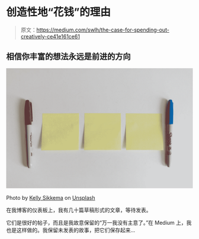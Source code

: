 # 创造性地“花钱”的理由

> 原文：<https://medium.com/swlh/the-case-for-spending-out-creatively-ce41e161ce61>

## 相信你丰富的想法永远是前进的方向

![](img/2615f9cc7faea87965caf1f9f93d6cd6.png)

Photo by [Kelly Sikkema](https://unsplash.com/@kellysikkema?utm_source=medium&utm_medium=referral) on [Unsplash](https://unsplash.com?utm_source=medium&utm_medium=referral)

在我博客的仪表板上，我有几十篇草稿形式的文章，等待发表。

它们是很好的帖子，而且是我故意保留的“万一我没有主意了。”在 Medium 上，我也是这样做的。我保留未发表的故事，把它们保存起来…